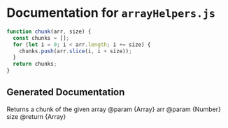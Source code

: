 # Documentation for `arrayHelpers.js`

```javascript
function chunk(arr, size) {
  const chunks = [];
  for (let i = 0; i < arr.length; i += size) {
    chunks.push(arr.slice(i, i + size));
  }
  return chunks;
}
```

## Generated Documentation

Returns a chunk of the given array @param {Array} arr @param {Number} size @return {Array}
